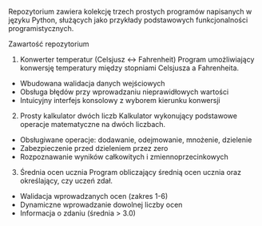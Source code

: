 Repozytorium zawiera kolekcję trzech prostych programów napisanych w języku Python, służących jako przykłady podstawowych funkcjonalności programistycznych.

Zawartość repozytorium

1. Konwerter temperatur (Celsjusz ↔ Fahrenheit)
Program umożliwiający konwersję temperatury między stopniami Celsjusza a Fahrenheita.

- Wbudowana walidacja danych wejściowych
- Obsługa błędów przy wprowadzaniu nieprawidłowych wartości
- Intuicyjny interfejs konsolowy z wyborem kierunku konwersji

2. Prosty kalkulator dwóch liczb
Kalkulator wykonujący podstawowe operacje matematyczne na dwóch liczbach.

- Obsługiwane operacje: dodawanie, odejmowanie, mnożenie, dzielenie
- Zabezpieczenie przed dzieleniem przez zero
- Rozpoznawanie wyników całkowitych i zmiennoprzecinkowych

3. Średnia ocen ucznia
Program obliczający średnią ocen ucznia oraz określający, czy uczeń zdał.

- Walidacja wprowadzanych ocen (zakres 1-6)
- Dynamiczne wprowadzanie dowolnej liczby ocen
- Informacja o zdaniu (średnia > 3.0)
